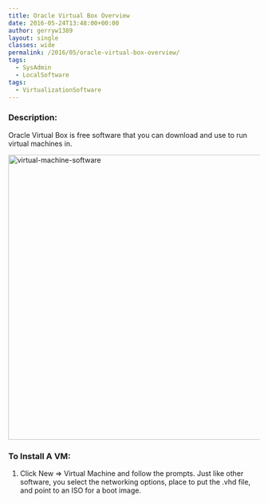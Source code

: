 ```yaml
---
title: Oracle Virtual Box Overview
date: 2016-05-24T13:48:00+00:00
author: gerryw1389
layout: single
classes: wide
permalink: /2016/05/oracle-virtual-box-overview/
tags:
  - SysAdmin
  - LocalSoftware
tags:
  - VirtualizationSoftware
---
```

<!--more-->

### Description:

Oracle Virtual Box is free software that you can download and use to run virtual machines in.

  <img class="alignnone size-full wp-image-729" src="https://automationadmin.com/assets/images/uploads/2016/09/virtual-machine-software.png" alt="virtual-machine-software" width="755" height="572" srcset="https://automationadmin.com/assets/images/uploads/2016/09/virtual-machine-software.png 755w, https://automationadmin.com/assets/images/uploads/2016/09/virtual-machine-software-300x227.png 300w" sizes="(max-width: 755px) 100vw, 755px" />


### To Install A VM:

1. Click New => Virtual Machine and follow the prompts. Just like other software, you select the networking options, place to put the .vhd file, and point to an ISO for a boot image.